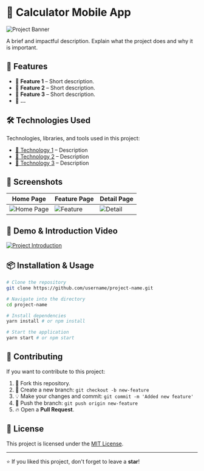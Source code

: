 # 📌 Calculator Mobile App

![Project Banner](images/banner.png)

A brief and impactful description. Explain what the project does and why it is important.

## 🚀 Features

- 🔹 **Feature 1** – Short description.
- 🔹 **Feature 2** – Short description.
- 🔹 **Feature 3** – Short description.
- 🔹 **...**

## 🛠 Technologies Used

Technologies, libraries, and tools used in this project:

- [🔹 Technology 1](#) – Description
- [🔹 Technology 2](#) – Description
- [🔹 Technology 3](#) – Description

## 📸 Screenshots

| Home Page | Feature Page | Detail Page |
|-----------|-------------|-------------|
| ![Home Page](images/home.png) | ![Feature](images/feature.png) | ![Detail](images/detail.png) |

## 🎥 Demo & Introduction Video

[![Project Introduction](https://img.youtube.com/vi/VIDEO_ID/maxresdefault.jpg)](https://www.youtube.com/watch?v=VIDEO_ID)

## 📦 Installation & Usage

```sh
# Clone the repository
git clone https://github.com/username/project-name.git

# Navigate into the directory
cd project-name

# Install dependencies
yarn install # or npm install

# Start the application
yarn start # or npm start
```

## 🤝 Contributing

If you want to contribute to this project:

1. 🍴 Fork this repository.
2. 🌿 Create a new branch: `git checkout -b new-feature`
3. 💡 Make your changes and commit: `git commit -m 'Added new feature'`
4. 🚀 Push the branch: `git push origin new-feature`
5. 🔥 Open a **Pull Request**.

## 📄 License

This project is licensed under the [MIT License](LICENSE).

---

⭐ If you liked this project, don't forget to leave a **star**!
